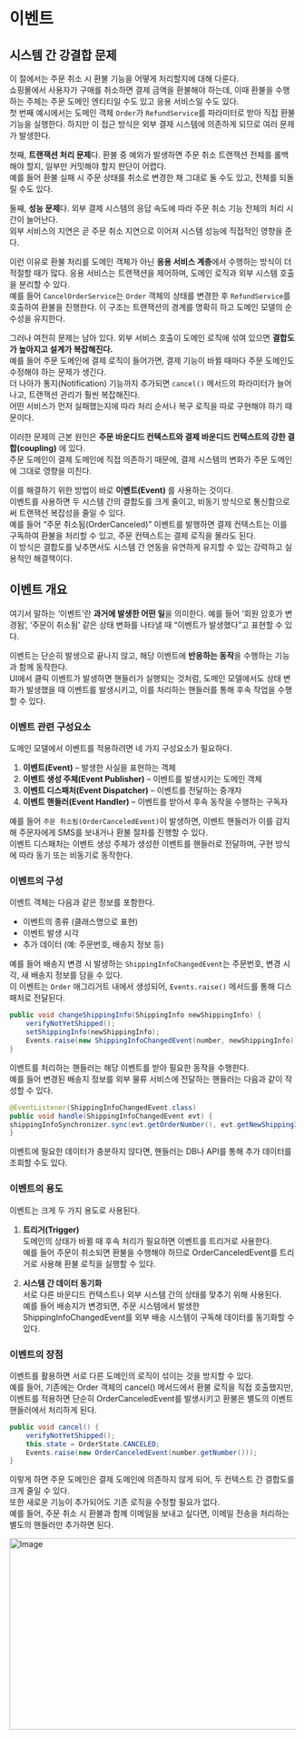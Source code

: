# 이벤트

## 시스템 간 강결합 문제

이 절에서는 주문 취소 시 환불 기능을 어떻게 처리할지에 대해 다룬다.  
쇼핑몰에서 사용자가 구매를 취소하면 결제 금액을 환불해야 하는데, 이때 환불을 수행하는 주체는 주문 도메인 엔티티일 수도 있고 응용 서비스일 수도 있다.  
첫 번째 예시에서는 도메인 객체 `Order`가 `RefundService`를 파라미터로 받아 직접 환불 기능을 실행한다. 하지만 이 접근 방식은 외부 결제 시스템에 의존하게 되므로 여러 문제가 발생한다.

첫째, **트랜잭션 처리 문제**다. 환불 중 예외가 발생하면 주문 취소 트랜잭션 전체를 롤백해야 할지, 일부만 커밋해야 할지 판단이 어렵다.  
예를 들어 환불 실패 시 주문 상태를 취소로 변경한 채 그대로 둘 수도 있고, 전체를 되돌릴 수도 있다.

둘째, **성능 문제**다. 외부 결제 시스템의 응답 속도에 따라 주문 취소 기능 전체의 처리 시간이 늘어난다.  
외부 서비스의 지연은 곧 주문 취소 지연으로 이어져 시스템 성능에 직접적인 영향을 준다.

이런 이유로 환불 처리를 도메인 객체가 아닌 **응용 서비스 계층**에서 수행하는 방식이 더 적절할 때가 많다. 응용 서비스는 트랜잭션을 제어하며, 도메인 로직과 외부 시스템 호출을 분리할 수 있다.  
예를 들어 `CancelOrderService`는 `Order` 객체의 상태를 변경한 후 `RefundService`를 호출하여 환불을 진행한다. 이 구조는 트랜잭션의 경계를 명확히 하고 도메인 모델의 순수성을 유지한다.

그러나 여전히 문제는 남아 있다. 외부 서비스 호출이 도메인 로직에 섞여 있으면 **결합도가 높아지고 설계가 복잡해진다.**  
예를 들어 주문 도메인에 결제 로직이 들어가면, 결제 기능이 바뀔 때마다 주문 도메인도 수정해야 하는 문제가 생긴다.  
더 나아가 통지(Notification) 기능까지 추가되면 `cancel()` 메서드의 파라미터가 늘어나고, 트랜잭션 관리가 훨씬 복잡해진다.  
어떤 서비스가 먼저 실패했는지에 따라 처리 순서나 복구 로직을 따로 구현해야 하기 때문이다.

이러한 문제의 근본 원인은 **주문 바운디드 컨텍스트와 결제 바운디드 컨텍스트의 강한 결합(coupling)** 에 있다.  
주문 도메인이 결제 도메인에 직접 의존하기 때문에, 결제 시스템의 변화가 주문 도메인에 그대로 영향을 미친다.

이를 해결하기 위한 방법이 바로 **이벤트(Event)** 를 사용하는 것이다.  
이벤트를 사용하면 두 시스템 간의 결합도를 크게 줄이고, 비동기 방식으로 통신함으로써 트랜잭션 복잡성을 줄일 수 있다.  
예를 들어 “주문 취소됨(OrderCanceled)” 이벤트를 발행하면 결제 컨텍스트는 이를 구독하여 환불을 처리할 수 있고, 주문 컨텍스트는 결제 로직을 몰라도 된다.  
이 방식은 결합도를 낮추면서도 시스템 간 연동을 유연하게 유지할 수 있는 강력하고 실용적인 해결책이다.

## 이벤트 개요

여기서 말하는 ‘이벤트’란 **과거에 발생한 어떤 일**을 의미한다. 예를 들어 ‘회원 암호가 변경됨’, ‘주문이 취소됨’ 같은 상태 변화를 나타낼 때 “이벤트가 발생했다”고 표현할 수 있다.

이벤트는 단순히 발생으로 끝나지 않고, 해당 이벤트에 **반응하는 동작**을 수행하는 기능과 함께 동작한다.  
UI에서 클릭 이벤트가 발생하면 핸들러가 실행되는 것처럼, 도메인 모델에서도 상태 변화가 발생했을 때 이벤트를 발생시키고, 이를 처리하는 핸들러를 통해 후속 작업을 수행할 수 있다.

### 이벤트 관련 구성요소

도메인 모델에서 이벤트를 적용하려면 네 가지 구성요소가 필요하다.

1. **이벤트(Event)** – 발생한 사실을 표현하는 객체
2. **이벤트 생성 주체(Event Publisher)** – 이벤트를 발생시키는 도메인 객체
3. **이벤트 디스패처(Event Dispatcher)** – 이벤트를 전달하는 중개자
4. **이벤트 핸들러(Event Handler)** – 이벤트를 받아서 후속 동작을 수행하는 구독자

예를 들어 `주문 취소됨(OrderCanceledEvent)`이 발생하면, 이벤트 핸들러가 이를 감지해 주문자에게 SMS를 보내거나 환불 절차를 진행할 수 있다.  
이벤트 디스패처는 이벤트 생성 주체가 생성한 이벤트를 핸들러로 전달하며, 구현 방식에 따라 동기 또는 비동기로 동작한다.

### 이벤트의 구성

이벤트 객체는 다음과 같은 정보를 포함한다.

- 이벤트의 종류 (클래스명으로 표현)
- 이벤트 발생 시각
- 추가 데이터 (예: 주문번호, 배송지 정보 등)

예를 들어 배송지 변경 시 발생하는 `ShippingInfoChangedEvent`는 주문번호, 변경 시각, 새 배송지 정보를 담을 수 있다.  
이 이벤트는 `Order` 애그리거트 내에서 생성되어, `Events.raise()` 메서드를 통해 디스패처로 전달된다.

```java
public void changeShippingInfo(ShippingInfo newShippingInfo) {
    verifyNotYetShipped();
    setShippingInfo(newShippingInfo);
    Events.raise(new ShippingInfoChangedEvent(number, newShippingInfo));
}
```

이벤트를 처리하는 핸들러는 해당 이벤트를 받아 필요한 동작을 수행한다.  
예를 들어 변경된 배송지 정보를 외부 물류 서비스에 전달하는 핸들러는 다음과 같이 작성할 수 있다.

```java
@EventListener(ShippingInfoChangedEvent.class)
public void handle(ShippingInfoChangedEvent evt) {
shippingInfoSynchronizer.sync(evt.getOrderNumber(), evt.getNewShippingInfo());
}
```

이벤트에 필요한 데이터가 충분하지 않다면, 핸들러는 DB나 API를 통해 추가 데이터를 조회할 수도 있다.

### 이벤트의 용도

이벤트는 크게 두 가지 용도로 사용된다.

1. **트리거(Trigger)**  
도메인의 상태가 바뀔 때 후속 처리가 필요하면 이벤트를 트리거로 사용한다.  
예를 들어 주문이 취소되면 환불을 수행해야 하므로 OrderCanceledEvent를 트리거로 사용해 환불 로직을 실행할 수 있다.

2. **시스템 간 데이터 동기화**  
서로 다른 바운디드 컨텍스트나 외부 시스템 간의 상태를 맞추기 위해 사용된다.  
예를 들어 배송지가 변경되면, 주문 시스템에서 발생한 ShippingInfoChangedEvent를 외부 배송 시스템이 구독해 데이터를 동기화할 수 있다.


### 이벤트의 장점

이벤트를 활용하면 서로 다른 도메인의 로직이 섞이는 것을 방지할 수 있다.  
예를 들어, 기존에는 Order 객체의 cancel() 메서드에서 환불 로직을 직접 호출했지만, 이벤트를 적용하면 단순히 OrderCanceledEvent를 발생시키고 환불은 별도의 이벤트 핸들러에서 처리하게 된다.

```java
public void cancel() {
    verifyNotYetShipped();
    this.state = OrderState.CANCELED;
    Events.raise(new OrderCanceledEvent(number.getNumber()));
}
```

이렇게 하면 주문 도메인은 결제 도메인에 의존하지 않게 되어, 두 컨텍스트 간 결합도를 크게 줄일 수 있다.  
또한 새로운 기능이 추가되어도 기존 로직을 수정할 필요가 없다.  
예를 들어, 주문 취소 시 환불과 함께 이메일을 보내고 싶다면, 이메일 전송을 처리하는 별도의 핸들러만 추가하면 된다.

<img width="696" height="337" alt="Image" src="https://github.com/user-attachments/assets/851b87cc-e875-4b02-86da-a69d4af3dfe6" />





